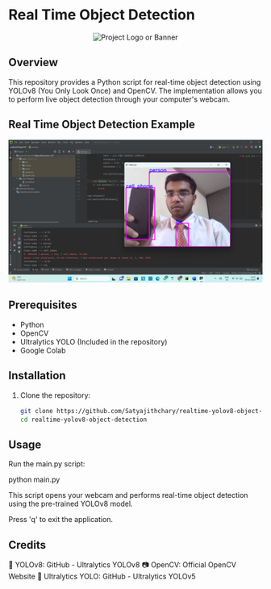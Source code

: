 # Real Time Object Detection

<p align="center">
  <img src="https://github.com/Satyajithchary/Real_Time_Object_Detection/assets/105963219/5e9e5a57-5446-4b19-94f8-9cc3d8665a33" alt="Project Logo or Banner">
</p>


## Overview

This repository provides a Python script for real-time object detection using YOLOv8 (You Only Look Once) and OpenCV. The implementation allows you to perform live object detection through your computer's webcam.

## Real Time Object Detection Example

<p align="center">
  <img src="https://github.com/Satyajithchary/Real_Time_Object_Detection/blob/main/Screenshot%202023-11-03%20150248.png" alt="Real Time Object Detection Example">
  </p>

## Prerequisites

- Python
- OpenCV
- Ultralytics YOLO (Included in the repository)
- Google Colab

## Installation

1. Clone the repository:

   ```bash
   git clone https://github.com/Satyajithchary/realtime-yolov8-object-detection.git
   cd realtime-yolov8-object-detection

## Usage

Run the main.py script:

python main.py

This script opens your webcam and performs real-time object detection using the pre-trained YOLOv8 model.

Press 'q' to exit the application.

## Credits

🌟 YOLOv8: GitHub - Ultralytics YOLOv8
📷 OpenCV: Official OpenCV Website
🚀 Ultralytics YOLO: GitHub - Ultralytics YOLOv5

